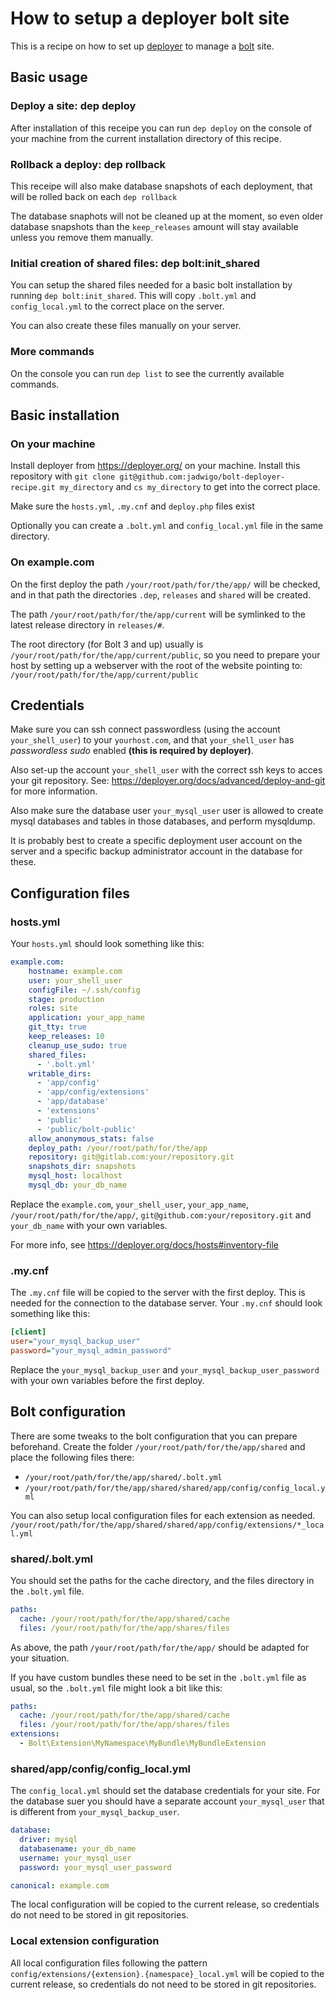 # How to setup a deployer bolt site

This is a recipe on how to set up [deployer](https://deployer.org/) to manage a [bolt](https://bolt.cm/) site.

## Basic usage

### Deploy a site: dep deploy

After installation of this receipe you can run `dep deploy` on the console of your machine from the current installation directory of this recipe.

### Rollback a deploy: dep rollback

This receipe will also make database snapshots of each deployment, that will be rolled back on each `dep rollback`

The database snaphots will not be cleaned up at the moment, so even older database snapshots than the `keep_releases` amount will stay available unless you remove them manually.

### Initial creation of shared files: dep bolt:init_shared

You can setup the shared files needed for a basic bolt installation by running `dep bolt:init_shared`. This will copy `.bolt.yml` and `config_local.yml` to the correct place on the server.

You can also create these files manually on your server.

### More commands

On the console you can run `dep list` to see the currently available commands.

## Basic installation

### On your machine

Install deployer from https://deployer.org/ on your machine.
Install this repository with `git clone git@github.com:jadwigo/bolt-deployer-recipe.git my_directory` and `cs my_directory` to get into the correct place.

Make sure the `hosts.yml`, `.my.cnf` and `deploy.php` files exist

Optionally you can create a `.bolt.yml` and `config_local.yml` file in the same directory.

### On example.com

On the first deploy the path `/your/root/path/for/the/app/` will be checked, and in that path the directories `.dep`, `releases` and `shared` will be created. 

The path `/your/root/path/for/the/app/current` will be symlinked to the latest release directory in `releases/#`.  

The root directory (for Bolt 3 and up) usually is `/your/root/path/for/the/app/current/public`, so you need to prepare your host by setting up a webserver with the root of the website pointing to:  `/your/root/path/for/the/app/current/public`

## Credentials

Make sure you can ssh connect passwordless (using the account `your_shell_user`) to your `yourhost.com`, and that `your_shell_user` has _passwordless sudo_ enabled **(this is required by deployer)**.

Also set-up the account `your_shell_user` with the correct ssh keys to acces your git repository. See: https://deployer.org/docs/advanced/deploy-and-git for more information.

Also make sure the database user `your_mysql_user` user is allowed to create mysql databases and tables in those databases, and perform mysqldump.

It is probably best to create a specific deployment user account on the server and a specific backup administrator account in the database for these.

## Configuration files

### hosts.yml

Your `hosts.yml` should look something like this:

```yml
example.com:
    hostname: example.com
    user: your_shell_user
    configFile: ~/.ssh/config
    stage: production
    roles: site
    application: your_app_name
    git_tty: true
    keep_releases: 10
    cleanup_use_sudo: true
    shared_files: 
      - '.bolt.yml'
    writable_dirs:   
      - 'app/config'
      - 'app/config/extensions'
      - 'app/database'
      - 'extensions'
      - 'public'
      - 'public/bolt-public'
    allow_anonymous_stats: false
    deploy_path: /your/root/path/for/the/app
    repository: git@gitlab.com:your/repository.git
    snapshots_dir: snapshots
    mysql_host: localhost
    mysql_db: your_db_name
```

Replace the `example.com`, `your_shell_user`, `your_app_name`, `/your/root/path/for/the/app/`, `git@github.com:your/repository.git` and `your_db_name` with your own variables.

For more info, see https://deployer.org/docs/hosts#inventory-file

### .my.cnf

The `.my.cnf` file will be copied to the server with the first deploy. This is needed for the connection to the database server. Your `.my.cnf` should look something like this:

```ini
[client]
user="your_mysql_backup_user"
password="your_mysql_admin_password"
```

Replace the `your_mysql_backup_user` and `your_mysql_backup_user_password` with your own variables before the first deploy.

## Bolt configuration

There are some tweaks to the bolt configuration that you can prepare beforehand. Create the folder `/your/root/path/for/the/app/shared` and place the following files there:
 - `/your/root/path/for/the/app/shared/.bolt.yml`
 - `/your/root/path/for/the/app/shared/shared/app/config/config_local.yml`

You can also setup local configuration files for each extension as needed.
`/your/root/path/for/the/app/shared/shared/app/config/extensions/*_local.yml`

### shared/.bolt.yml

You should set the paths for the cache directory, and the files directory in the `.bolt.yml` file.

```yml
paths:
  cache: /your/root/path/for/the/app/shared/cache
  files: /your/root/path/for/the/app/shares/files
```

As above, the path `/your/root/path/for/the/app/` should be adapted for your situation.

If you have custom bundles these need to be set in the `.bolt.yml` file as usual, so the `.bolt.yml` file might look a bit like this:

```yml
paths:
  cache: /your/root/path/for/the/app/shared/cache
  files: /your/root/path/for/the/app/shares/files
extensions:
  - Bolt\Extension\MyNamespace\MyBundle\MyBundleExtension
```

### shared/app/config/config_local.yml

The `config_local.yml` should set the database credentials for your site. For the database suer you should have a separate account `your_mysql_user` that is different from `your_mysql_backup_user`.

```yml
database:
  driver: mysql
  databasename: your_db_name
  username: your_mysql_user
  password: your_mysql_user_password

canonical: example.com
```

The local configuration will be copied to the current release, so credentials do not need to be stored in git repositories.

### Local extension configuration

All local configuration files following the pattern `config/extensions/{extension}.{namespace}_local.yml` will be copied to the current release, so credentials do not need to be stored in git repositories.
